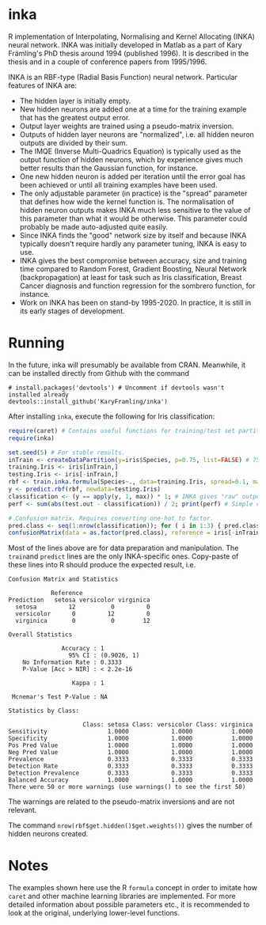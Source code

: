 # inka
R implementation of Interpolating, Normalising and Kernel Allocating (INKA) neural network. INKA was initially developed in Matlab as a part of Kary Främling's PhD thesis around 1994 (published 1996). It is described in the thesis and in a couple of conference papers from 1995/1996.

INKA is an RBF-type (Radial Basis Function) neural network. Particular features of INKA are:
* The hidden layer is initially empty.
* New hidden neurons are added one at a time for the training example that has the greatest output error.
* Output layer weights are trained using a pseudo-matrix inversion.
* Outputs of hidden layer neurons are "normalized", i.e. all hidden neuron outputs are divided by their sum.
* The IMQE (Inverse Multi-Quadrics Equation) is typically used as the output function of hidden neurons, which by experience gives much better results than the Gaussian function, for instance.
* One new hidden neuron is added per iteration until the error goal has been achieved or until all training examples have been used.
* The only adjustable parameter (in practice) is the "spread" parameter that defines how wide the kernel function is. The normalisation of hidden neuron outputs makes INKA much less sensitive to the value of this parameter than what it would be otherwise. This parameter could probably be made auto-adjusted quite easily.
* Since INKA finds the "good" network size by itself and because INKA typically doesn't require hardly any parameter tuning, INKA is easy to use. 
* INKA gives the best compromise between accuracy, size and training time compared to Random Forest, Gradient Boosting, Neural Network (backpropagation) at least for task such as Iris classification, Breast Cancer diagnosis and function regression for the sombrero function, for instance.
* Work on INKA has been on stand-by 1995-2020. In practice, it is still in its early stages of development. 

# Running

In the future, inka will presumably be available from CRAN. Meanwhile, it can be installed directly from Github with the command

```
# install.packages('devtools') # Uncomment if devtools wasn't installed already
devtools::install_github('KaryFramling/inka')
```

After installing `inka`, execute the following for Iris classification:

```R
require(caret) # Contains useful functions for training/test set partitioning and similar.
require(inka)

set.seed(5) # For stable results. 
inTrain <- createDataPartition(y=iris$Species, p=0.75, list=FALSE) # 75% to train set
training.Iris <- iris[inTrain,]
testing.Iris <- iris[-inTrain,]
rbf <- train.inka.formula(Species~., data=training.Iris, spread=0.1, max.iter=20, classification.error.limit=0)
y <- predict.rbf(rbf, newdata=testing.Iris)
classification <- (y == apply(y, 1, max)) * 1; # INKA gives "raw" output values by default.
perf <- sum(abs(test.out - classification)) / 2; print(perf) # Simple calculation of how many mis-classified

# Confusion matrix. Requires converting one-hot to factor. 
pred.class <- seq(1:nrow(classification)); for ( i in 1:3) { pred.class[classification[,i]==1] <- levels(iris$Species)[i]}
confusionMatrix(data = as.factor(pred.class), reference = iris[-inTrain, 5])
```

Most of the lines above are for data preparation and manipulation. The ``train``and ``predict`` lines are the only INKA-specific ones. Copy-paste of these lines into R should produce the expected result, i.e.

```
Confusion Matrix and Statistics

            Reference
Prediction   setosa versicolor virginica
  setosa         12          0         0
  versicolor      0         12         0
  virginica       0          0        12

Overall Statistics
                                     
               Accuracy : 1          
                 95% CI : (0.9026, 1)
    No Information Rate : 0.3333     
    P-Value [Acc > NIR] : < 2.2e-16  
                                     
                  Kappa : 1          
                                     
 Mcnemar's Test P-Value : NA         

Statistics by Class:

                     Class: setosa Class: versicolor Class: virginica
Sensitivity                 1.0000            1.0000           1.0000
Specificity                 1.0000            1.0000           1.0000
Pos Pred Value              1.0000            1.0000           1.0000
Neg Pred Value              1.0000            1.0000           1.0000
Prevalence                  0.3333            0.3333           0.3333
Detection Rate              0.3333            0.3333           0.3333
Detection Prevalence        0.3333            0.3333           0.3333
Balanced Accuracy           1.0000            1.0000           1.0000
There were 50 or more warnings (use warnings() to see the first 50)
```
The warnings are related to the pseudo-matrix inversions and are not relevant.

The command ``nrow(rbf$get.hidden()$get.weights())`` gives the number of hidden neurons created. 

# Notes

The examples shown here use the R ``formula`` concept in order to imitate how ``caret`` and other machine learning libraries are implemented. For more detailed information about possible parameters etc., it is recommended to look at the original, underlying lower-level functions. 
